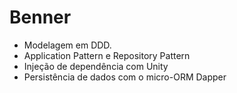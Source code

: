 # Benner

* Modelagem em DDD.
* Application Pattern e Repository Pattern
* Injeção de dependência com Unity
* Persistência de dados com o micro-ORM Dapper
